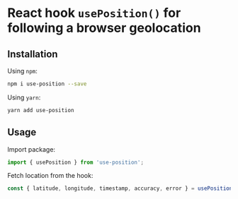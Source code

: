 # React hook `usePosition()` for following a browser geolocation

## Installation

Using `npm`:

```bash
npm i use-position --save
```

Using `yarn`:

```bash
yarn add use-position
```

## Usage

Import package:

```javascript
import { usePosition } from 'use-position';
```

Fetch location from the hook:

```javascript
const { latitude, longitude, timestamp, accuracy, error } = usePosition(watch);
```
